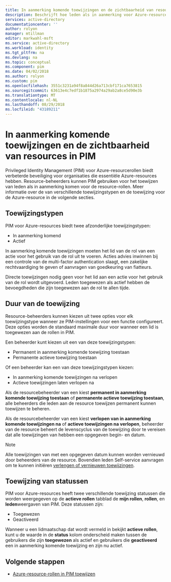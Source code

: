 ```yaml
---
title: In aanmerking komende toewijzingen en de zichtbaarheid van resources in PIM - Azure | Microsoft Docs
description: Beschrijft hoe leden als in aanmerking voor Azure-resource-rollen in Azure AD Privileged Identity Management (PIM) toewijzen.
services: active-directory
documentationcenter: ''
author: rolyon
manager: mtillman
editor: markwahl-msft
ms.service: active-directory
ms.workload: identity
ms.tgt_pltfrm: na
ms.devlang: na
ms.topic: conceptual
ms.component: pim
ms.date: 04/02/2018
ms.author: rolyon
ms.custom: pim
ms.openlocfilehash: 3551c3231a94f8a844d26a713cbf171ca7653815
ms.sourcegitcommit: 63613e4c7edf1b1875a2974a29ab2a8ce5d90e3b
ms.translationtype: MT
ms.contentlocale: nl-NL
ms.lasthandoff: 08/29/2018
ms.locfileid: "43189211"
---
```

# <a name="eligible-assignments-and-resource-visibility-in-pim"></a>In aanmerking komende toewijzingen en de zichtbaarheid van resources in PIM

Privileged Identity Management (PIM) voor Azure-resourcerollen biedt verbeterde beveiliging voor organisaties die essentiële Azure-resources hebben. Resource-beheerders kunnen PIM gebruiken voor het toewijzen van leden als in aanmerking komen voor de resource-rollen. Meer informatie over de van verschillende toewijzingstypen en de toewijzing voor de Azure-resource in de volgende secties. 

## <a name="assignment-types"></a>Toewijzingstypen

PIM voor Azure-resources biedt twee afzonderlijke toewijzingstypen:

- In aanmerking komend
- Actief

In aanmerking komende toewijzingen moeten het lid van de rol van een actie voor het gebruik van de rol uit te voeren. Acties advies inwinnen bij een controle van de multi-factor authentication slaagt, een zakelijke rechtvaardiging te geven of aanvragen van goedkeuring van fiatteurs.

Directe toewijzingen nodig geen voor het lid aan een actie voor het gebruik van de rol wordt uitgevoerd. Leden toegewezen als actief hebben de bevoegdheden die zijn toegewezen aan de rol te allen tijde.

## <a name="assignment-duration"></a>Duur van de toewijzing

Resource-beheerders kunnen kiezen uit twee opties voor elk toewijzingstype wanneer ze PIM-instellingen voor een functie configureert. Deze opties worden de standaard maximale duur voor wanneer een lid is toegewezen aan de rollen in PIM. 

Een beheerder kunt kiezen uit een van deze toewijzingstypen:

- Permanent in aanmerking komende toewijzing toestaan
- Permanente actieve toewijzing toestaan

Of een beheerder kan een van deze toewijzingstypen kiezen:

- In aanmerking komende toewijzingen na verlopen
- Actieve toewijzingen laten verlopen na

Als de resourcebeheerder van een kiest **permanent in aanmerking komende toewijzing toestaan** of **permanente actieve toewijzing toestaan**, alle beheerders die leden aan de resource toewijzen permanent kunnen toewijzen te beheren.

Als de resourcebeheerder van een kiest **verlopen van in aanmerking komende toewijzingen na** of **actieve toewijzingen na verlopen**, beheerder van de resource beheert de levenscyclus van de toewijzing door te vereisen dat alle toewijzingen van hebben een opgegeven begin- en datum.

> [!NOTE] 
> Alle toewijzingen van met een opgegeven datum kunnen worden vernieuwd door beheerders van de resource. Bovendien leden Self-service aanvragen om te kunnen initiëren [verlengen of vernieuwen toewijzingen](pim-resource-roles-renew-extend.md).


## <a name="assignment-states"></a>Toewijzing van statussen

PIM voor Azure-resources heeft twee verschillende toewijzing statussen die worden weergegeven op de **actieve rollen** tabblad de **mijn rollen**, **rollen**, en **leden**weergaven van PIM. Deze statussen zijn:

- Toegewezen
- Geactiveerd

Wanneer u een lidmaatschap dat wordt vermeld in bekijkt **actieve rollen**, kunt u de waarde in de **status** kolom onderscheid maken tussen de gebruikers die zijn **toegewezen** als actief en gebruikers die **geactiveerd** een in aanmerking komende toewijzing en zijn nu actief.

## <a name="next-steps"></a>Volgende stappen

- [Azure-resource-rollen in PIM toewijzen](pim-resource-roles-assign-roles.md)
